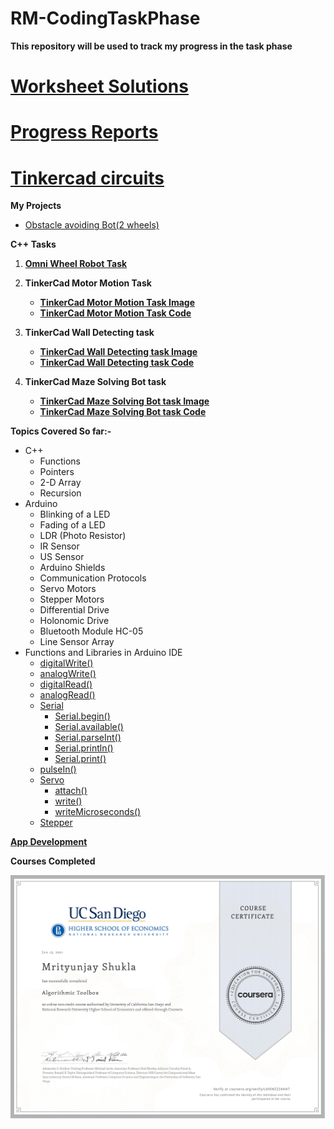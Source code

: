 # RM-CodingTaskPhase
**This repository will be used to track my progress in the task phase** 

# [Worksheet Solutions](https://github.com/mrityunjayshukla411/RM-CodingTaskPhase/tree/main/Worksheets)

# [Progress Reports](https://github.com/mrityunjayshukla411/RM-CodingTaskPhase/tree/main/ProgressReports)

# [Tinkercad circuits](https://github.com/mrityunjayshukla411/RM-CodingTaskPhase/tree/main/Tinkercad)

**My Projects**  
  * [Obstacle avoiding Bot(2 wheels)](https://github.com/mrityunjayshukla411/RM-CodingTaskPhase/tree/main/My%20Projects/ObstacleAvoid)  

**C++ Tasks**  

  1) **[Omni Wheel Robot Task](https://github.com/mrityunjayshukla411/RM-CodingTaskPhase/tree/main/OmniDierectionalBot)**  
  2) **TinkerCad Motor Motion Task**  
        * **[TinkerCad Motor Motion Task Image](https://github.com/mrityunjayshukla411/RM-CodingTaskPhase/blob/main/Tinkercad/Tinkercad%20Circuits/DesirableMotion.png)**  
        * **[TinkerCad Motor Motion Task Code](https://github.com/mrityunjayshukla411/RM-CodingTaskPhase/blob/main/Tinkercad/ArduinoCodes/DesirableMotion/DesirableMotion.ino)**
      
  3) **TinkerCad Wall Detecting task**  
        * **[TinkerCad Wall Detecting task Image](https://github.com/mrityunjayshukla411/RM-CodingTaskPhase/blob/main/Tinkercad/Tinkercad%20Circuits/ControllingMotorsUsingUSsensor_LI.jpg)**  
        * **[TinkerCad Wall Detecting task Code](https://github.com/mrityunjayshukla411/RM-CodingTaskPhase/blob/main/Tinkercad/ArduinoCodes/ControllingMotorsUsingUSSensors/ControllingMotorsUsingUSSensors.ino)**  
  4) **TinkerCad Maze Solving Bot task**
        * **[TinkerCad Maze Solving Bot task Image](https://github.com/mrityunjayshukla411/RM-CodingTaskPhase/blob/main/Tinkercad/Tinkercad%20Circuits/mazeBreakCircuit.jpg)**  
        * **[TinkerCad Maze Solving Bot task Code](https://github.com/mrityunjayshukla411/RM-CodingTaskPhase/tree/main/Tinkercad/ArduinoCodes/mazeBreak)**  
   
**Topics Covered So far:-**
  * C++
    * Functions
    * Pointers
    * 2-D Array
    * Recursion
  * Arduino
    * Blinking of a LED
    * Fading of a LED
    * LDR (Photo Resistor)
    * IR Sensor
    * US Sensor
    * Arduino Shields
    * Communication Protocols
    * Servo Motors
    * Stepper Motors
    * Differential Drive
    * Holonomic Drive
    * Bluetooth Module HC-05
    * Line Sensor Array
  * Functions and Libraries in Arduino IDE
    * [digitalWrite()](https://www.arduino.cc/reference/en/language/functions/digital-io/digitalwrite/)
    * [analogWrite()](https://www.arduino.cc/reference/en/language/functions/analog-io/analogwrite/)
    * [digitalRead()](https://www.arduino.cc/reference/en/language/functions/digital-io/digitalread/)
    * [analogRead()](https://www.arduino.cc/reference/en/language/functions/analog-io/analogread/)
    * [Serial](https://www.arduino.cc/reference/en/language/functions/communication/serial/)
      * [Serial.begin()](https://www.arduino.cc/reference/en/language/functions/communication/serial/begin/)
      * [Serial.available()](https://www.arduino.cc/reference/en/language/functions/communication/serial/available/)
      * [Serial.parseInt()](https://www.arduino.cc/reference/en/language/functions/communication/serial/parseint/)
      * [Serial.println()](https://www.arduino.cc/reference/en/language/functions/communication/serial/println/)
      * [Serial.print()](https://www.arduino.cc/reference/en/language/functions/communication/serial/print/)
    * [pulseIn()](https://www.arduino.cc/reference/en/language/functions/advanced-io/pulsein/?setlang=it)
    * [Servo](https://www.arduino.cc/reference/en/libraries/servo/)
      * [attach()](https://www.arduino.cc/reference/en/libraries/servo/attach/)
      * [write()](https://www.arduino.cc/reference/en/libraries/servo/write/)
      * [writeMicroseconds()](https://www.arduino.cc/reference/en/libraries/servo/writemicroseconds/)
    * [Stepper](https://www.arduino.cc/en/Reference/Stepper)   
   
 **[App Development](https://github.com/mrityunjayshukla411/RM-CodingTaskPhase/tree/main/Apps)**  
 
**Courses Completed**  

  ![](Certificates/Algorithm%20Toolbox.jpg)
